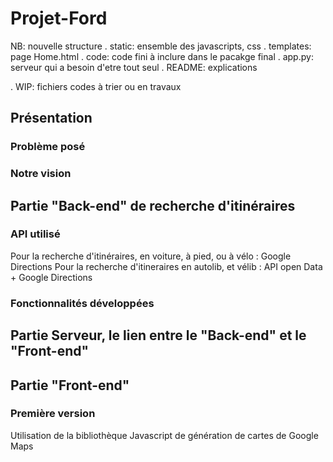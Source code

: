 # Projet-Ford

NB: nouvelle structure
. static: ensemble des javascripts, css
. templates: page Home.html
. code: code fini à inclure dans le pacakge final
. app.py: serveur qui a besoin d'etre tout seul
. README: explications

. WIP: fichiers codes à trier ou en travaux 


## Présentation
### Problème posé
### Notre vision

## Partie "Back-end" de recherche d'itinéraires
### API utilisé
Pour la recherche d'itinéraires, en voiture, à pied, ou à vélo : Google Directions
Pour la recherche d'itineraires en autolib, et vélib : API open Data + Google Directions

### Fonctionnalités développées

## Partie Serveur, le lien entre le "Back-end" et le "Front-end"

## Partie "Front-end"
### Première version
Utilisation de la bibliothèque Javascript de génération de cartes de Google Maps
